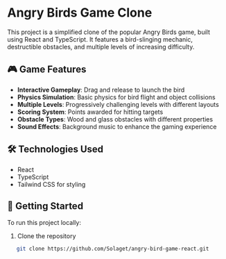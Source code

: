 # Angry Birds Game Clone

This project is a simplified clone of the popular Angry Birds game, built using React and TypeScript. It features a bird-slinging mechanic, destructible obstacles, and multiple levels of increasing difficulty.

## 🎮 Game Features

- **Interactive Gameplay**: Drag and release to launch the bird
- **Physics Simulation**: Basic physics for bird flight and object collisions
- **Multiple Levels**: Progressively challenging levels with different layouts
- **Scoring System**: Points awarded for hitting targets
- **Obstacle Types**: Wood and glass obstacles with different properties
- **Sound Effects**: Background music to enhance the gaming experience

## 🛠 Technologies Used

- React
- TypeScript
- Tailwind CSS for styling

## 🚀 Getting Started

To run this project locally:

1. Clone the repository
```bash
   git clone https://github.com/Solaget/angry-bird-game-react.git
```
